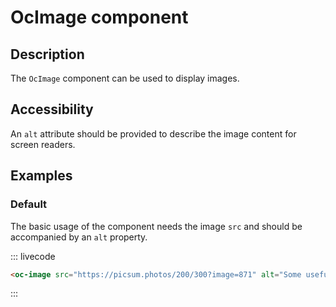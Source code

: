 # OcImage component

## Description

The `OcImage` component can be used to display images.

## Accessibility

An `alt` attribute should be provided to describe the image content for screen readers.

## Examples

### Default

The basic usage of the component needs the image `src` and should be accompanied by an `alt` property.

::: livecode
```html
<oc-image src="https://picsum.photos/200/300?image=871" alt="Some useful description" />
```
:::

